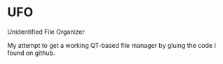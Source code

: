 UFO
===

Unidentified File Organizer

My attempt to get a working QT-based file manager by gluing the code I found on github.
